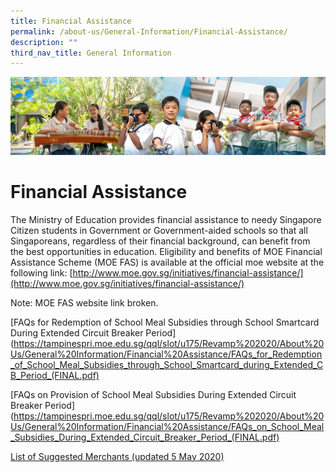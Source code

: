 ```yaml
---
title: Financial Assistance
permalink: /about-us/General-Information/Financial-Assistance/
description: ""
third_nav_title: General Information
---
```

![](/images/AboutUs.jpg)

Financial Assistance
====================

The Ministry of Education provides financial assistance to needy Singapore Citizen students in Government or Government-aided schools so that all Singaporeans, regardless of their financial background, can benefit from the best opportunities in education. Eligibility and benefits of MOE Financial Assistance Scheme (MOE FAS) is available at the official moe website at the following link: [http://www.moe.gov.sg/initiatives/financial-assistance/](http://www.moe.gov.sg/initiatives/financial-assistance/)

Note: MOE FAS website link broken. 

[FAQs for Redemption of School Meal Subsidies through School Smartcard During Extended Circuit Breaker Period](https://tampinespri.moe.edu.sg/qql/slot/u175/Revamp%202020/About%20Us/General%20Information/Financial%20Assistance/FAQs_for_Redemption_of_School_Meal_Subsidies_through_School_Smartcard_during_Extended_CB_Period_(FINAL.pdf)  

  

[FAQs on Provision of School Meal Subsidies During Extended Circuit Breaker Period](https://tampinespri.moe.edu.sg/qql/slot/u175/Revamp%202020/About%20Us/General%20Information/Financial%20Assistance/FAQs_on_School_Meal_Subsidies_During_Extended_Circuit_Breaker_Period_(FINAL.pdf)  

  

[List of Suggested Merchants (updated 5 May 2020)](https://tampinespri.moe.edu.sg/qql/slot/u175/Revamp%202020/About%20Us/General%20Information/Financial%20Assistance/List_of_Suggested_Merchants_(updated_5_May_2020).pdf)